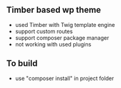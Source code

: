 ## Timber based wp theme

- used Timber with Twig template engine
- support custom routes
- support composer package manager
- not working with used plugins

## To build

- use "composer install" in project folder
